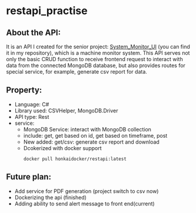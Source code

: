 # restapi_practise
## About the API:
It is an API I created for the senior project: [System_Monitor_UI](https://github.com/GraceErickson3-14/System-Monitor-UI.git) (you can find it in my repository), which is a machine monitor system. This API serves not only the basic CRUD function to receive frontend request to interact with data from the connected MongoDB database, but also provides routes for special service, for example, generate csv report for data.
## Property:
* Language: C#
* Library used: CSVHelper, MongoDB.Driver
* API type: Rest
* service: 
  * MongoDB Service: interact with MongoDB collection
   * include: get, get based on id, get based on timeframe, post
   * New added: get/csv: generate csv report and download
   * Dcokerized with docker support
     ```
     docker pull honkaidocker/restapi:latest
     ```
  
 ## Future plan:
 * Add service for PDF generation (project switch to csv now)
 * Dockerizing the api (finished)
 * Adding ability to send alert message to front end(current)
